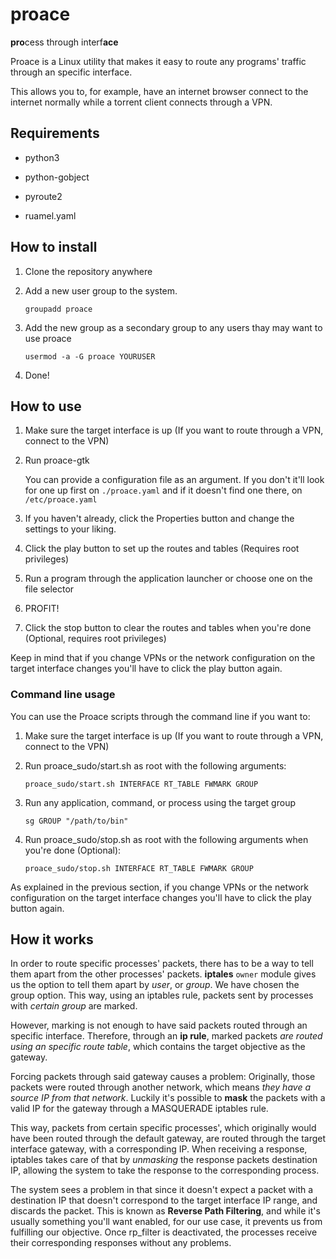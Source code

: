 # proace

**pro**cess through interf**ace**

Proace is a Linux utility that makes it easy to route any programs' traffic through an specific interface.

This allows you to, for example, have an internet browser connect to the internet normally while a torrent client connects through a VPN.

## Requirements

- python3

- python-gobject

- pyroute2

- ruamel.yaml

## How to install

1. Clone the repository anywhere

2. Add a new user group to the system.

    ```groupadd proace```

3. Add the new group as a secondary group to any users thay may want to use proace

    ```usermod -a -G proace YOURUSER```

4. Done!

## How to use

1. Make sure the target interface is up (If you want to route through a VPN, connect to the VPN)

2. Run proace-gtk

    You can provide a configuration file as an argument. If you don't it'll look for one up first on ```./proace.yaml``` and if it doesn't find one there, on ```/etc/proace.yaml```

3. If you haven't already, click the Properties button and change the settings to your liking.

4. Click the play button to set up the routes and tables (Requires root privileges)

5. Run a program through the application launcher or choose one on the file selector

6. PROFIT!

7. Click the stop button to clear the routes and tables when you're done (Optional, requires root privileges)

Keep in mind that if you change VPNs or the network configuration on the target interface changes you'll have to click the play button again.

### Command line usage

You can use the Proace scripts through the command line if you want to:

1. Make sure the target interface is up (If you want to route through a VPN, connect to the VPN)

2. Run proace_sudo/start.sh as root with the following arguments:

    ```proace_sudo/start.sh INTERFACE RT_TABLE FWMARK GROUP```

3. Run any application, command, or process using the target group

    ```sg GROUP "/path/to/bin"```

4. Run proace_sudo/stop.sh as root with the following arguments when you're done (Optional):

    ```proace_sudo/stop.sh INTERFACE RT_TABLE FWMARK GROUP```

As explained in the previous section, if you change VPNs or the network configuration on the target interface changes you'll have to click the play button again.


## How it works

In order to route specific processes' packets, there has to be a way to tell them apart from the other processes' packets. **iptales** ```owner``` module gives us the option to tell them apart by _user_, or _group_. We have chosen the group option.
This way, using an iptables rule, packets sent by processes with _certain group_ are marked.

However, marking is not enough to have said packets routed through an specific interface. Therefore, through an **ip rule**, marked packets _are routed using an specific route table_, which contains the target objective as the gateway.

Forcing packets through said gateway causes a problem: Originally, those packets were routed through another network, which means _they have a source IP from that network_. Luckily it's possible to **mask** the packets with a valid IP for the gateway through a MASQUERADE iptables rule.

This way, packets from certain specific processes', which originally would have been routed through the default gateway, are routed through the target interface gateway, with a corresponding IP. When receiving a response, iptables takes care of that by _unmasking_ the response packets destination IP, allowing the system to take the response to the corresponding process.

The system sees a problem in that since it doesn't expect a packet with a destination IP that doesn't correspond to the target interface IP range, and discards the packet. This is known as **Reverse Path Filtering**, and while it's usually something you'll want enabled, for our use case, it prevents us from fulfilling our objective. Once rp_filter is deactivated, the processes receive their corresponding responses without any problems.